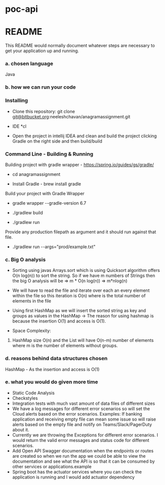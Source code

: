 # poc-api

# README #

This README would normally document whatever steps are necessary to get your application up and running.

### a. chosen language
Java

### b. how we can run your code

### Installing

* Clone this repository: git clone git@bitbucket.org:neeleshchavan/anagramassignment.git

* IDE *cl
* Open the project in intellij IDEA and clean and build the project clicking Gradle on the right side and then build/build

### Command Line - Building & Running
Building project with gradle wrapper - https://spring.io/guides/gs/gradle/

- cd anagramassignment

- Install Gradle - brew install gradle

Build your project with Gradle Wrapper

- gradle wrapper --gradle-version 6.7

- ./gradlew build

- ./gradlew run

Provide any production filepath as argument and it should run against that file.

- ./gradlew run --args="prod/example.txt"

### c. Big O analysis ###

* Sorting using javas Arrays.sort which is using Quicksort algorithm offers O(n log(n)) to sort the string. So if we have m numbers of Strings then the big O
analysis will be => m *  O(n log(n)) => m*nlog(n)
* We will have to read the file and iterate over each an every element within the file so this iteration is O(n) where is the total number of elements in the file
* Using first HashMap as we will insert the sorted string as key and groups as values in the HashMap -> The reason for using hashmap is because the insertion O(1) and access is O(1).

* Space Complexity:
1. HashMap size O(n) and the List will have O(n-m) number of elements where m is the number of elements without groups.

### d. reasons behind data structures chosen ###
HashMap - As the insertion and access is O(1)

### e. what you would do given more time ###
- Static Code Analysis
- Checkstyles
- Integration tests with much vast amount of data files of different sizes
- We have a log messages for different error scenarios so will set the Cloud alerts based on the error scenarios. Examples: If banking application and receiving empty file
can mean some issue so will raise alerts based on the empty file and notify on Teams/Slack/PagerDuty about it.
- Currently we are throwing the Exceptions for different error scenarios. I would return the valid error messages and status code for different scenarios.
- Add Open API Swagger documentation when the endpoints or routes are created so when we run the app we could be able to view the documentation and see what the API is so that it can be consumed by other services or applications.example
- Spring boot has the actuator services where you can check the application is running and I would add actuator dependency


